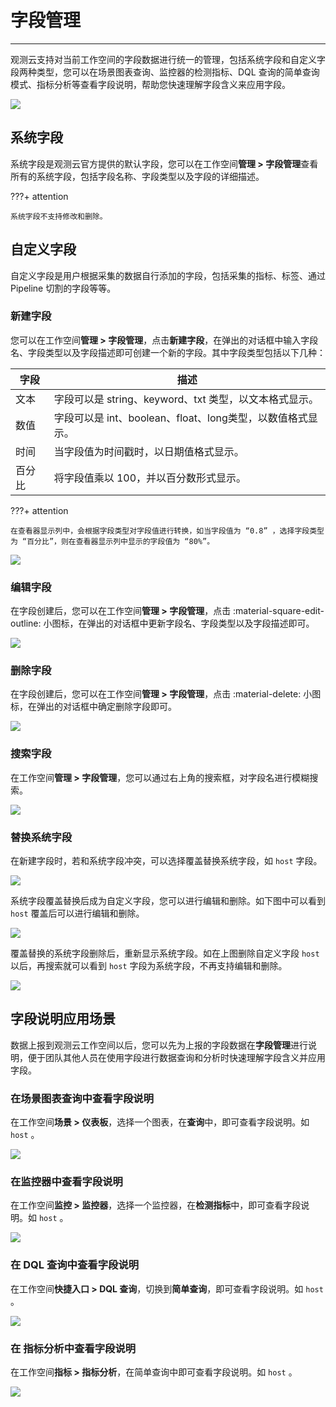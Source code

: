 # 字段管理
---

观测云支持对当前工作空间的字段数据进行统一的管理，包括系统字段和自定义字段两种类型，您可以在场景图表查询、监控器的检测指标、DQL 查询的简单查询模式、指标分析等查看字段说明，帮助您快速理解字段含义来应用字段。

![](img/3.field_1.png)

## 系统字段

系统字段是观测云官方提供的默认字段，您可以在工作空间**管理 > 字段管理**查看所有的系统字段，包括字段名称、字段类型以及字段的详细描述。

???+ attention

    系统字段不支持修改和删除。


## 自定义字段

自定义字段是用户根据采集的数据自行添加的字段，包括采集的指标、标签、通过 Pipeline 切割的字段等等。

### 新建字段

您可以在工作空间**管理 > 字段管理**，点击**新建字段**，在弹出的对话框中输入字段名、字段类型以及字段描述即可创建一个新的字段。其中字段类型包括以下几种：

| 字段      | 描述                          |
| ----------- | ------------------------------------ |
| 文本       | 字段可以是 string、keyword、txt 类型，以文本格式显示。  |
| 数值       | 字段可以是 int、boolean、float、long类型，以数值格式显示。 |
| 时间    | 当字段值为时间戳时，以日期值格式显示。 |
| 百分比       | 将字段值乘以 100，并以百分数形式显示。   |

???+ attention

    在查看器显示列中，会根据字段类型对字段值进行转换，如当字段值为 “0.8” ，选择字段类型为 “百分比”，则在查看器显示列中显示的字段值为 “80%”。

![](img/3.field_2.png)

### 编辑字段

在字段创建后，您可以在工作空间**管理 > 字段管理**，点击 :material-square-edit-outline: 小图标，在弹出的对话框中更新字段名、字段类型以及字段描述即可。

![](img/3.field_3.png)



### 删除字段

在字段创建后，您可以在工作空间**管理 > 字段管理**，点击 :material-delete: 小图标，在弹出的对话框中确定删除字段即可。



![](img/3.field_4.png)

### 搜索字段

在工作空间**管理 > 字段管理**，您可以通过右上角的搜索框，对字段名进行模糊搜索。

![](img/3.field_5.png)

### 替换系统字段

在新建字段时，若和系统字段冲突，可以选择覆盖替换系统字段，如 `host` 字段。

![](img/3.field_6.png)

系统字段覆盖替换后成为自定义字段，您可以进行编辑和删除。如下图中可以看到 `host` 覆盖后可以进行编辑和删除。

![](img/3.field_7.png)

覆盖替换的系统字段删除后，重新显示系统字段。如在上图删除自定义字段 `host` 以后，再搜索就可以看到 `host` 字段为系统字段，不再支持编辑和删除。

![](img/3.field_8.png)

## 字段说明应用场景

数据上报到观测云工作空间以后，您可以先为上报的字段数据在**字段管理**进行说明，便于团队其他人员在使用字段进行数据查询和分析时快速理解字段含义并应用字段。

### 在场景图表查询中查看字段说明

在工作空间**场景 > 仪表板**，选择一个图表，在**查询**中，即可查看字段说明。如 `host` 。

![](img/3.field_9.png)

### 在监控器中查看字段说明

在工作空间**监控 > 监控器**，选择一个监控器，在**检测指标**中，即可查看字段说明。如 `host` 。

![](img/3.field_9.1.png)



### 在 DQL 查询中查看字段说明

在工作空间**快捷入口 > DQL 查询**，切换到**简单查询**，即可查看字段说明。如 `host` 。

![](img/3.field_9.2.png)



### 在 指标分析中查看字段说明

在工作空间**指标 > 指标分析**，在简单查询中即可查看字段说明。如 `host` 。

![](img/3.field_9.3.png)
